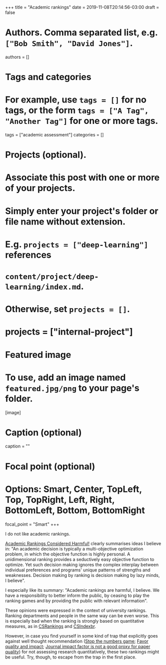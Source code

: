 +++
title = "Academic rankings"
date = 2019-11-08T20:14:56-03:00
draft = false

# Authors. Comma separated list, e.g. `["Bob Smith", "David Jones"]`.
authors = []

# Tags and categories
# For example, use `tags = []` for no tags, or the form `tags = ["A Tag", "Another Tag"]` for one or more tags.
tags = ["academic assessment"]
categories = []

# Projects (optional).
#   Associate this post with one or more of your projects.
#   Simply enter your project's folder or file name without extension.
#   E.g. `projects = ["deep-learning"]` references
#   `content/project/deep-learning/index.md`.
#   Otherwise, set `projects = []`.
# projects = ["internal-project"]

# Featured image
# To use, add an image named `featured.jpg/png` to your page's folder.
[image]
  # Caption (optional)
  caption = ""

  # Focal point (optional)
  # Options: Smart, Center, TopLeft, Top, TopRight, Left, Right, BottomLeft, Bottom, BottomRight
  focal_point = "Smart"
+++

I do not like academic rankings. 

[Academic Rankings Considered Harmful!](http://cacm.acm.org/magazines/2016/9/206263-academic-rankings-considered-harmful/fulltext#.V735Hbwc1Ck.twitter) clearly summarises ideas I believe in: "An academic decision is typically a multi-objective optimization problem, in which the objective function is highly personal. A unidimensional ranking provides a seductively easy objective function to optimize. Yet such decision making ignores the complex interplay between individual preferences and programs' unique patterns of strengths and weaknesses. Decision making by ranking is decision making by lazy minds, I believe".

I especially like its summary: "Academic rankings are harmful, I believe. We have a responsibility to better inform the public, by ceasing to play the ranking games and by providing the public with relevant information".

These opinions were expressed in the context of university rankings. 
Ranking departments and people in the same way can be even worse. 
This is especially bad when the ranking is strongly based on quantitative measures, as in [CSRankings](http://csrankings.org) and [CSIndexbr](https://csindexbr.org). 

However, in case you find yourself in some kind of trap that explicitly goes against well thought recommendation ([Stop the numbers game](https://dl.acm.org/citation.cfm?id=1297797.1297815); [Favor quality and impact](https://cra.org/wp-content/uploads/2016/02/BP_Memo.pdf); [Journal impact factor is not a good proxy for paper quality](https://www.ieee.org/content/dam/ieee-org/ieee/web/org/pubs/ieee_bibliometric_statement_sept_2013.pdf)) for not assessing research quantitatively, these two rankings might be useful. 
Try, though, to escape from the trap in the first place.  

